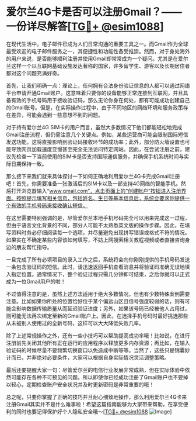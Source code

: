 # 爱尔兰4G卡是否可以注册Gmail？——一份详尽解答[[TG💪+ @esim1088](https://t.me/s/esim1088)]

在现代生活中，电子邮件已成为人们日常沟通的重要工具之一。而Gmail作为全球最受欢迎的电子邮件服务之一，其便捷性和功能性备受推崇。然而，对于身处海外的用户来说，是否能够顺利注册并使用Gmail却常常成为一个疑问。尤其是在爱尔兰这样一个以互联网基础设施发达著称的国家，许多留学生、游客以及长期居住者都对这个问题充满好奇。

首先，让我们明确一点：理论上，任何拥有合法身份验证信息的人都可以通过网络平台申请开通Gmail账户。这意味着只要你的设备能够正常连接到互联网，并且具备有效的手机号码用于接收验证码，那么无论你身在何处，都有可能成功创建自己的Gmail账号。但是，在实际操作过程中，由于不同地区的网络环境和服务政策存在差异，可能会遇到一些意想不到的问题。

对于持有爱尔兰4G SIM卡的用户而言，虽然大多数情况下他们都能轻松地完成Gmail注册流程，但仍需注意几个关键点。例如，某些运营商可能会限制国际短信发送功能，这将直接影响到验证码接收环节的成功率；此外，部分防火墙设置也可能导致网页加载速度变慢甚至完全无法访问特定网站。因此，在尝试注册之前，建议先检查一下当前使用的SIM卡是否支持国际通信服务，并确保手机系统时间与实际日期保持一致。

那么接下来我们就来具体探讨一下如何正确地利用爱尔兰4G卡完成Gmail注册吧！首先，你需要准备一张激活后的SIM卡以及一部支持4G网络的智能手机。然后打开浏览器输入“www.gmail.com”，点击页面上的“创建账户”按钮进入注册界面。按照提示填写相关信息，包括姓名、生日等基本信息后，系统会要求你提供一个有效的手机号码来接收确认短信。

在这里需要特别强调的是，尽管爱尔兰本地手机号码完全可以用来完成这一过程，但由于语言文化背景的不同，部分人可能不太熟悉英文版的操作步骤。因此，在填写资料时务必仔细阅读每一个选项，并尽量避免出现拼写错误或格式不符的情况。如果实在不确定某些内容该如何填写，不妨上网搜索相关教程视频或者直接咨询身边的朋友帮忙指导。

一旦完成了所有必填项目的录入工作之后，系统将会向你刚刚提供的手机号码发送一条包含验证码的短信。此时，请迅速返回手机查看消息并将验证码准确无误地填入指定位置。通常情况下，整个验证过程只需几分钟即可结束，之后你就可以正式成为一位Gmail用户的啦！

不过值得注意的是，虽然上述方法适用于绝大多数情况，但也有少数特殊案例需要注意。比如如果你所处的位置恰好位于某个偏远山区且信号强度较弱的话，则有可能会影响数据传输质量从而延迟验证进度；另外，如果该号码已经被他人占用过，则可能无法再次绑定至新的Gmail账户上。因此，在选择手机号码时最好挑选那些从未被别人使用过的全新号码，这样可以大大降低失败几率。

除了上述常规操作之外，还有一些小技巧可以帮助提高成功率哦！比如说，在进行注册前先关闭其他所有正在运行的应用程序以释放更多内存资源；再比如，在输入验证码的时候尽量不要频繁切换窗口以免造成中断等等。当然了，这些只是锦囊妙计而已，并非绝对必要条件，大家可以根据自身实际情况灵活调整策略。

最后还要提醒大家一句：尽管爱尔兰的电信行业发展非常成熟，但在实际体验中依然可能存在各种不可预见的问题。所以即使你已经成功注册了Gmail账户也不要掉以轻心，定期检查账户安全状况并及时更新密码是非常重要的哦！

总之呢，只要你掌握了正确的技巧并且耐心细致地操作，那么利用爱尔兰4G卡来注册Gmail其实并不是什么难事啦！希望这篇指南能够为大家带来帮助，在享受便利的同时也要记得保护好个人隐私安全哦～[[TG💪+ @esim1088](https://t.me/s/esim1088) ![Image](https://i.postimg.cc/4NQfJmqS/Snipaste-2025-05-13-00-14-12.png)]